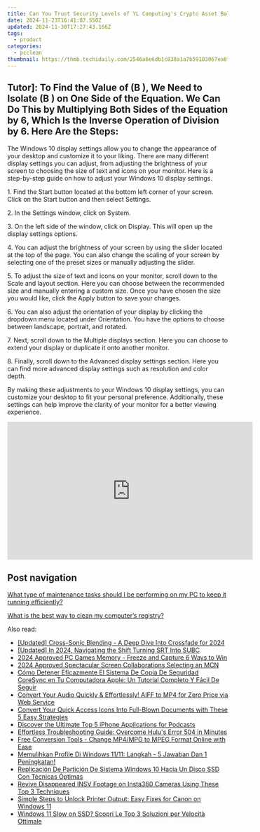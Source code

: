 ```yaml
---
title: Can You Trust Security Levels of YL Computing's Crypto Asset Balance Verification?
date: 2024-11-23T16:41:07.550Z
updated: 2024-11-30T17:27:43.166Z
tags:
  - product
categories:
  - pcclean
thumbnail: https://thmb.techidaily.com/2546a6e6db1c838a1a7b59103067ea8f9dccc09f3a86cd4ad8b0c7371cd0f3e3.jpg
---
```


## Tutor]: To Find the Value of \(B \), We Need to Isolate \(B \) on One Side of the Equation. We Can Do This by Multiplying Both Sides of the Equation by 6, Which Is the Inverse Operation of Division by 6. Here Are the Steps:

The Windows 10 display settings allow you to change the appearance of your desktop and customize it to your liking. There are many different display settings you can adjust, from adjusting the brightness of your screen to choosing the size of text and icons on your monitor. Here is a step-by-step guide on how to adjust your Windows 10 display settings. 

1\. Find the Start button located at the bottom left corner of your screen. Click on the Start button and then select Settings.

2\. In the Settings window, click on System.

3\. On the left side of the window, click on Display. This will open up the display settings options. 

4\. You can adjust the brightness of your screen by using the slider located at the top of the page. You can also change the scaling of your screen by selecting one of the preset sizes or manually adjusting the slider.

5\. To adjust the size of text and icons on your monitor, scroll down to the Scale and layout section. Here you can choose between the recommended size and manually entering a custom size. Once you have chosen the size you would like, click the Apply button to save your changes.

6\. You can also adjust the orientation of your display by clicking the dropdown menu located under Orientation. You have the options to choose between landscape, portrait, and rotated.

7\. Next, scroll down to the Multiple displays section. Here you can choose to extend your display or duplicate it onto another monitor.

8\. Finally, scroll down to the Advanced display settings section. Here you can find more advanced display settings such as resolution and color depth. 

By making these adjustments to your Windows 10 display settings, you can customize your desktop to fit your personal preference. Additionally, these settings can help improve the clarity of your monitor for a better viewing experience.

<!-- affiliate ads begin -->
<iframe width="560" height="315" src="https://www.youtube.com/embed/LdVT_-3gESA?si=_HfjpbUEHSRKTXjt" title="YouTube video player" frameborder="0" allow="accelerometer; autoplay; clipboard-write; encrypted-media; gyroscope; picture-in-picture; web-share" referrerpolicy="strict-origin-when-cross-origin" allowfullscreen></iframe>
<!-- affiliate ads end -->

## Post navigation

[What type of maintenance tasks should I be performing on my PC to keep it running efficiently?](https://tools.techidaily.com/pcclean/products/)

[What is the best way to clean my computer’s registry?](https://tools.techidaily.com/pcclean/products/)

<ins class="adsbygoogle"
     style="display:block"
     data-ad-format="autorelaxed"
     data-ad-client="ca-pub-7571918770474297"
     data-ad-slot="1223367746"></ins>

<ins class="adsbygoogle"
     style="display:block"
     data-ad-client="ca-pub-7571918770474297"
     data-ad-slot="8358498916"
     data-ad-format="auto"
     data-full-width-responsive="true"></ins>

<span class="atpl-alsoreadstyle">Also read:</span>
<div><ul>
<li><a href="https://article-helps.techidaily.com/updated-cross-sonic-blending-a-deep-dive-into-crossfade-for-2024/"><u>[Updated] Cross-Sonic Blending - A Deep Dive Into Crossfade for 2024</u></a></li>
<li><a href="https://fox-hovers.techidaily.com/updated-in-2024-navigating-the-shift-turning-srt-into-subc/"><u>[Updated] In 2024, Navigating the Shift Turning SRT Into SUBC</u></a></li>
<li><a href="https://screen-sharing-recording.techidaily.com/2024-approved-pc-games-memory-freeze-and-capture-6-ways-to-win/"><u>2024 Approved PC Games Memory - Freeze and Capture 6 Ways to Win</u></a></li>
<li><a href="https://youtube-stream.techidaily.com/2024-approved-spectacular-screen-collaborations-selecting-an-mcn/"><u>2024 Approved Spectacular Screen Collaborations Selecting an MCN</u></a></li>
<li><a href="https://win-updates.techidaily.com/como-detener-eficazmente-el-sistema-de-copia-de-seguridad-coresync-en-tu-computadora-apple-un-tutorial-completo-y-facil-de-seguir/"><u>Cómo Detener Eficazmente El Sistema De Copia De Seguridad CoreSync en Tu Computadora Apple: Un Tutorial Completo Y Fácil De Seguir</u></a></li>
<li><a href="https://some-approaches.techidaily.com/convert-your-audio-quickly-and-effortlessly-aiff-to-mp4-for-zero-price-via-web-service/"><u>Convert Your Audio Quickly & Effortlessly! AIFF to MP4 for Zero Price via Web Service</u></a></li>
<li><a href="https://win-updates.techidaily.com/convert-your-quick-access-icons-into-full-blown-documents-with-these-5-easy-strategies/"><u>Convert Your Quick Access Icons Into Full-Blown Documents with These 5 Easy Strategies</u></a></li>
<li><a href="https://extra-hints.techidaily.com/discover-the-ultimate-top-5-iphone-applications-for-podcasts/"><u>Discover the Ultimate Top 5 iPhone Applications for Podcasts</u></a></li>
<li><a href="https://win-updates.techidaily.com/effortless-troubleshooting-guide-overcome-hulus-error-504-in-minutes/"><u>Effortless Troubleshooting Guide: Overcome Hulu's Error 504 in Minutes</u></a></li>
<li><a href="https://techtrends.techidaily.com/free-conversion-tools-change-mp4mpg-to-mpeg-format-online-with-ease/"><u>Free Conversion Tools - Change MP4/MPG to MPEG Format Online with Ease</u></a></li>
<li><a href="https://win-updates.techidaily.com/memulihkan-profile-di-windows-1111-langkah-5-jawaban-dan-1-peningkatan/"><u>Memulihkan Profile Di Windows 11/11: Langkah - 5 Jawaban Dan 1 Peningkatan!</u></a></li>
<li><a href="https://win-updates.techidaily.com/replicacion-de-particion-de-sistema-windows-10-hacia-un-disco-ssd-con-tecnicas-optimas/"><u>Replicación De Partición De Sistema Windows 10 Hacia Un Disco SSD Con Técnicas Óptimas</u></a></li>
<li><a href="https://win-updates.techidaily.com/revive-disappeared-insv-footage-on-insta360-cameras-using-these-top-3-techniques/"><u>Revive Disappeared INSV Footage on Insta360 Cameras Using These Top 3 Techniques</u></a></li>
<li><a href="https://printer-issues.techidaily.com/simple-steps-to-unlock-printer-output-easy-fixes-for-canon-on-windows-11/"><u>Simple Steps to Unlock Printer Output: Easy Fixes for Canon on Windows 11</u></a></li>
<li><a href="https://win-updates.techidaily.com/windows-11-slow-on-ssd-scopri-le-top-3-soluzioni-per-velocita-ottimale/"><u>Windows 11 Slow on SSD? Scopri Le Top 3 Soluzioni per Velocità Ottimale</u></a></li>
</ul></div>

